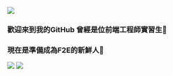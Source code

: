<!--### Hi there 👋

**Yilongasus/yilongasus** is a ✨ _special_ ✨ repository because its `README.md` (this file) appears on your GitHub profile.

Here are some ideas to get you started:

- 🔭 I’m currently working on ...
- 🌱 I’m currently learning ...
- 👯 I’m looking to collaborate on ...
- 🤔 I’m looking for help with ...
- 💬 Ask me about ...
- 📫 How to reach me: ...
- 😄 Pronouns: ...
- ⚡ Fun fact: ...
-->
![](https://i.imgur.com/ty9TwbY.png)

### 歡迎來到我的GitHub 曾經是位前端工程師實習生👩
### 現在是準備成為F2E的新鮮人💪

![](https://github-readme-stats.vercel.app/api?username=Yilongasus&show_icons=true)
![](https://github-readme-stats.vercel.app/api/top-langs/?username=Yilongasus&layout=compact)
